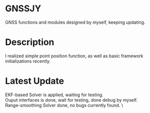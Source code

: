 # GNSSJY
GNSS functions and modules designed by myself, keeping updating.
# Description
I realized simple point position function, as well as basic framework initializations recently. 
# Latest Update
EKF-based Solver is applied, waiting for testing. \
Ouput interfaces is done, wait for testing, done debug by myself. \
Range-smoothing Solver done, no bugs currently found. \
